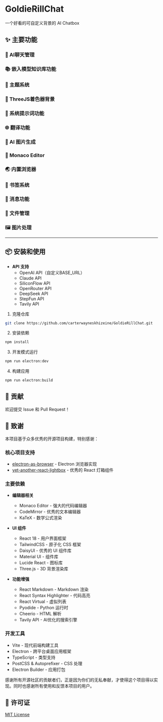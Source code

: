 # GoldieRillChat

一个好看的可自定义背景的 AI Chatbox

## ✨ 主要功能

### 💬 AI聊天管理

### 📚 嵌入模型知识库功能

### 🎨 主题系统

### 🌈 ThreeJS着色器背景

### 🤖 系统提示词功能

### 🌐 翻译功能

### 🎨 AI 图片生成

### 📝 Monaco Editor

### 🌏 内置浏览器

### 🔖 书签系统

### 📝 消息功能

### 📁 文件管理

### 🖼️ 图片处理
---

## 📦 安装和使用

- **API 支持**
  - OpenAI API（自定义BASE_URL）
  - Claude API
  - SiliconFlow API
  - OpenRouter API
  - DeepSeek API
  - StepFun API
  - Tavily API

1. 克隆仓库
```bash
git clone https://github.com/carterwayneskhizeine/GoldieRillChat.git
```

2. 安装依赖
```bash
npm install
```

3. 开发模式运行
```bash
npm run electron:dev
```

4. 构建应用
```bash
npm run electron:build
```

## 🤝 贡献

欢迎提交 Issue 和 Pull Request！

## 🙏 致谢

本项目基于众多优秀的开源项目构建，特别感谢：

### 核心项目支持
- [electron-as-browser](https://github.com/hulufei/electron-as-browser) - Electron 浏览器实现
- [yet-another-react-lightbox](https://github.com/igordanchenko/yet-another-react-lightbox) - 优秀的 React 灯箱组件

### 主要依赖
- **编辑器相关**
  - Monaco Editor - 强大的代码编辑器
  - CodeMirror - 优秀的文本编辑器
  - KaTeX - 数学公式渲染

- **UI 组件**
  - React 18 - 用户界面框架
  - TailwindCSS - 原子化 CSS 框架
  - DaisyUI - 优秀的 UI 组件库
  - Material UI - 组件库
  - Lucide React - 图标库
  - Three.js - 3D 背景渲染库

- **功能增强**
  - React Markdown - Markdown 渲染
  - React Syntax Highlighter - 代码高亮
  - React Virtual - 虚拟列表
  - Pyodide - Python 运行时
  - Cheerio - HTML 解析
  - Tavily API - AI优化的搜索引擎

### 开发工具
- Vite - 现代前端构建工具
- Electron - 跨平台桌面应用框架
- TypeScript - 类型支持
- PostCSS & Autoprefixer - CSS 处理
- Electron Builder - 应用打包

感谢所有开源社区的贡献者们，正是因为你们的无私奉献，才使得这个项目得以实现。同时也感谢所有使用和反馈本项目的用户。

## 📄 许可证

[MIT License](LICENSE)